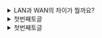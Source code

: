 <details>
  <summary>LAN과 WAN의 차이가 뭘까요?</summary>
  <div markdown="1">
    <ul>
      <li>1</li>
      <li>2</li>
    </ul>
  </div>
</details>



<details>
  <summary>첫번째토글</summary>
  <div markdown="1">
    <ul>
      <li>1</li>
      <li>2</li>
    </ul>
  </div>
</details>



<details>
  <summary>첫번째토글</summary>
  <div markdown="1">
    <ul>
      <li>1</li>
      <li>2</li>
    </ul>
  </div>
</details>